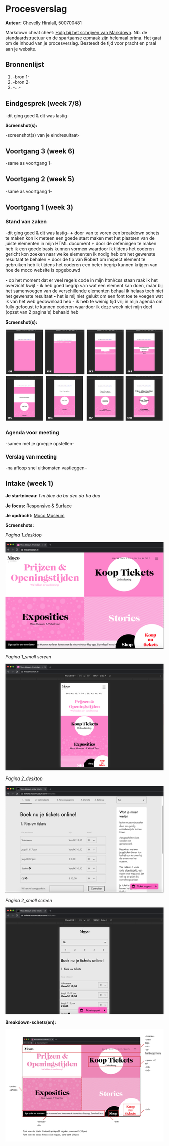 # Procesverslag
**Auteur:** Chevelly Hiralall, 500700481

Markdown cheat cheet: [Hulp bij het schrijven van Markdown](https://github.com/adam-p/markdown-here/wiki/Markdown-Cheatsheet). Nb. de standaardstructuur en de spartaanse opmaak zijn helemaal prima. Het gaat om de inhoud van je procesverslag. Besteedt de tijd voor pracht en praal aan je website.



## Bronnenlijst
1. -bron 1-
2. -bron 2-
3. -...-



## Eindgesprek (week 7/8)

-dit ging goed & dit was lastig-

**Screenshot(s):**

-screenshot(s) van je eindresultaat-



## Voortgang 3 (week 6)

-same as voortgang 1-



## Voortgang 2 (week 5)

-same as voortgang 1-



## Voortgang 1 (week 3)

### Stand van zaken

-dit ging goed & dit was lastig-
**+** door van te voren een breakdown schets te maken kon ik meteen een goede start maken met het plaatsen van de juiste elementen in mijn HTML document
**+** door de oefeningen te maken heb ik een goede basis kunnen vormen waardoor ik tijdens het coderen gericht kon zoeken naar welke elementen ik nodig heb om het gewenste resultaat te behalen
**+** door de tip van Robert om inspect element te gebruiken heb ik tijdens het coderen een beter begrip kunnen krijgen van hoe de moco website is opgebouwd

**-** op het moment dat er veel regels code in mijn html/css staan raak ik het overzicht kwijt
**-** ik heb goed begrip van wat een element kan doen, máár bij het samenvoegen van de verschillende elementen behaal ik helaas toch niet het gewenste resultaat
**-** het is mij niet gelukt om een font toe te voegen wat ik van het web gedownload heb
**-** ik heb te weinig tijd vrij in mijn agenda om fully gefocust te kunnen coderen waardoor ik deze week niet mijn doel (opzet van 2 pagina's) behaald heb

**Screenshot(s):**

![Screenshots van de voortgang](images/proces/voortgang1.1.png)
![Screenshots van de voortgang](images/proces/voortgang1.2.png)

### Agenda voor meeting

-samen met je groepje opstellen-

### Verslag van meeting

-na afloop snel uitkomsten vastleggen-



## Intake (week 1)

**Je startniveau:** *I'm blue da ba dee da ba daa*

**Je focus:** ~~Responsive &~~ Surface

**Je opdracht:** [Moco Museum](https://mocomuseum.nl)

**Screenshots:**

*Pagina 1_desktop*

![Screenshot van de eerste pagina op een laptop](images/proces/pagina1_full.png)

*Pagina 1_small screen*

![Screenshot van de eerste pagina op een smartphone](images/proces/pagina1_responsive.png)

*Pagina 2_desktop*

![Screenshot van de tweede pagina op een laptop](images/proces/pagina2_full.png)

*Pagina 2_small screen*

![Screenshot van de tweede pagina op een smartphone](images/proces/pagina2_responsive.png)


**Breakdown-schets(en):**

![Breakdownschets van de eerste pagina op een laptop](images/proces/breakdownschets.png)
